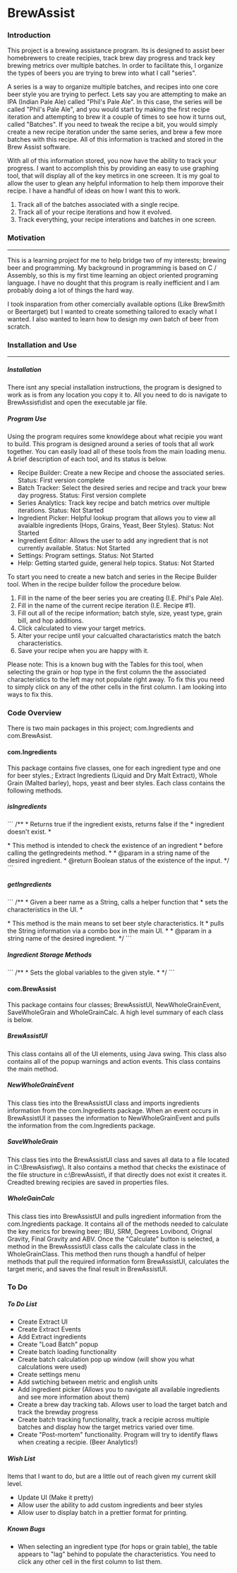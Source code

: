 # BrewAssist #
### Introduction ###

This project is a brewing assistance program.  Its is designed to assist beer homebrewers to create recipies, track brew day progress and track key brewing metrics over multiple batches.  In order to facilitate this, I organize the types of beers you are trying to brew into what I call "series".  

A series is a way to organize multiple batches, and recipes into one core beer style you are trying to perfect.  Lets say you are attempting to make an IPA (Indian Pale Ale) called "Phil's Pale Ale".  In this case, the series will be called "Phil's Pale Ale", and you would start by making the first recipe iteration and attempting to brew it a couple of times to see how it turns out, called "Batches".  If you need to tweak the recipe a bit, you would simply create a new recipe iteration under the same series, and brew a few more batches with this recipe.  All of this information is tracked and stored in the Brew Assist software.  

With all of this information stored, you now have the ability to track your progress.  I want to accomplish this by providing an easy to use graphing tool, that will display all of the key metircs in one screeen.  It is my goal to allow the user to glean any helpful information to help them imporove their recipe.  I have a handful of ideas on how I want this to work. 

<ol>
  <li>Track all of the batches associated with a single recipe.</li>
  <li>Track all of your recipe iterations and how it evolved.</li>
  <li>Track everything, your recipe interations and batches in one screen.</li>
</ol>


### Motivation ###
<hr>
This is a learning project for me to help bridge two of my interests; brewing beer and programming.  My background in programming is based on C / Assembly, so this is my first time learning an object oriented programing language.  I have no dought that this program is really inefficient and I am probably doing a lot of things the hard way.

I took insparation from other comercially available options (Like BrewSmith or Beertarget) but I wanted to create something tailored to exacly what I wanted.  I also wanted to learn how to design my own batch of beer from scratch.

### Installation and Use ###
<hr>
<h5><i> Installation </i></h5>
There isnt any special installation instructions, the program is designed to work as is from  any location you copy it to.  All you need to do is navigate to BrewAssist\dist and open the executable jar file.

<h5><i> Program Use </i></h5>
Using the program requires some knowldege about what recipie you want to build.  This program is designed around a series of tools that all work together.  You can easily load all of these tools from the main loading menu.  A brief description of each tool, and its status is below.

<ul>
  <li>Recipe Builder: Create a new Recipe and choose the associated series.  Status: First version complete</li>
  <li>Batch Tracker: Select the desired series and recipe and track your brew day progress.  Status: First version complete</li>
  <li>Series Analytics:  Track key recipe and batch metrics over multiple iterations.  Status: Not Started</li>
  <li>Ingredient Picker: Helpful lookup program that allows you to view all avaialble ingredients (Hops, Grains, Yeast, Beer Styles).  Status: Not Started</li>
  <li>Ingredient Editor:  Allows the user to add any ingredient that is not currently available.  Status: Not Started</li>
  <li>Settings:  Program settings.  Status: Not Started</li>
  <li>Help:  Getting started guide, general help topics.  Status: Not Started</li>
</ul>

To start you need to create a new batch and series in the Recipe Builder tool.  When in the recipe builder follow the procedure below.

<ol>
  <li>Fill in the name of the beer series you are creating (I.E. Phil's Pale Ale).</li>
  <li>Fill in the name of the current recipe iteration (I.E. Recipe #1).</li>
  <li>Fill out all of the recipe information; batch style, size, yeast type, grain bill, and hop additions.</li>
  <li>Click calculated to view your target metrics.</li>
  <li>Alter your recipe until your calcualted charactaristics match the batch characteristics.</li>
  <li>Save your recipe when you are happy with it.</li>
</ol>

Please note:  This is a known bug with the Tables for this tool, when selecting the grain or hop type in the first column the the associated characteristics to the left may not populate right away.  To fix this you need to simply click on any of the other cells in the first column.  I am looking into ways to fix this.


  
### Code Overview ###

There is two main packages in this project; com.Ingredients and com.BrewAsist.

<h4><b> com.Ingredients </b></h4>
This package contains five classes, one for each ingredient type and one for beer styles.; Extract Ingredients (Liquid and Dry Malt Extract), Whole Grain (Malted barley), hops, yeast and beer styles.  Each class contains the following methods.

<h5><i> isIngredients </i></h5>
```
/**
  * Returns true if the ingredient exists, returns false if the
  * ingredient doesn't exist.
  * <p>
  * This method is intended to check the existence of an ingredient 
  * before calling the getIngredeints method.
  *
  * @param  in   a string name of the desired ingredient.
  * @return      Boolean status of the existence of the input. 
  */
```

<h5><i> getIngredients </i></h5>
```
/**
  * Given a beer name as a String, calls a helper function that
  * sets the characteristics in the UI.
  * <p>
  * This method is the main means to set beer style characteristics.  It
  * pulls the String information via a combo box in the main UI.
  *
  * @param  in   a string name of the desired ingredient.
  */  
```

<h5><i> Ingredient Storage Methods </i></h5>
```
/**
  * Sets the global variables to the given style.
  *
  */
```

<h4><b> com.BrewAssist </b></h4>
This package contains four classes; BrewAssistUI, NewWholeGrainEvent, SaveWholeGrain and WholeGrainCalc.  A high level summary of each class is below.

<h5><i>  BrewAssistUI </i></h5>
This class contains all of the UI elements, using Java swing.  This class also contains all of the popup warnings and action events.  This class contains the main method.

<h5><i> NewWholeGrainEvent </i></h5>
This class ties into the BrewAssistUI class and imports ingredients information from the com.Ingredients package.  When an event occurs in BrewAssistUI it passes the information to NewWholeGrainEvent and pulls the information from the com.Ingredients package.

<h5><i> SaveWholeGrain </i></h5>
This class ties into the BrewAssistUI class and saves all data to a file located in C:\BrewAsist\wg\.  It also contains a method that checks the existinace of the file structure in c:\BrewAssist\, if that directly does not exist it creates it.  Creadted brewing recipies are saved in properties files.

<h5><i> WholeGainCalc </i></h5>
This class ties into BrewAssistUI and pulls ingredient information from the com.Ingredients package.  It contains all of the methods needed to calculate the key merics for brewing beer; IBU, SRM, Degrees Lovibond, Orignal Gravity, Final Gravity and ABV.  Once the "Calculate" button is selected, a method in the BrewAsssistUI class calls the calculate class in the WholeGrainClass.  This method then runs though a handful of helper methods that pull the required information form BrewAssistUI, calculates the target meric, and saves the final result in BrewAssistUI.

### To Do ###

<h5><i> To Do List </i></h5>
<ul style="list-style-type:square">
  <li>Create Extract UI</li>
  <li>Create Extract Events</li>
  <li>Add Extract ingredients</li>
  <li>Create "Load Batch" popup</li>
  <li>Create batch loading functionality</li>
  <li>Create batch calculation pop up window (will show you what calculations were used)</li>
  <li>Create settings menu</li>
  <li>Add swtiching between metric and english units</li>
  <li>Add ingredient picker (Allows you to navigate all available ingredients and see more information about them)</li>
  <li>Create a brew day tracking tab.  Allows user to load the target batch and track the brewday progress</li>
  <li>Create batch tracking functionality, track a recipie across multiple batches and display how the target metrics varied over time.</li>
  <li>Create "Post-mortem" functionality.  Program will try to identify flaws when creating a recipie.  (Beer Analytics!)</li>
</ul>

<h5><i> Wish List </i></h5>
Items that I want to do, but are a little out of reach given my current skill level.
<ul style="list-style-type:square">
  <li>Update UI (Make it pretty)</li>
  <li>Allow user the ability to add custom ingredients and beer styles</li>
  <li>Allow user to display batch in a prettier format for printing.</li>
</ul>

<h5><i> Known Bugs </i></h5>
<ul style="list-style-type:square">
  <li>When selecting an ingredient type (for hops or grain table), the table appears to "lag" behind to populate the characteristics.  You need to click any other cell in the first column to list them.</li>
</ul>
